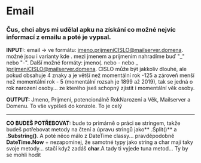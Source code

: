 # Email
### Čus, chci abys mi udělal apku na získání co možné nejvíc informací z emailu a poté je vypsal. 
**INPUT:**: email -> ve formátu: jmeno.prijmeniCISLO@mailserver.domena. možné jsou i varianty kde . mezi jmenem a prijmenim nahradíme buď "_" nebo "-". Další možné formáty: jmeno(. nebo - nebo _ )prijmeniCISLO@mailserver.domena. CISLO může být jakkoliv dlouhé, ale pokud obsahuje 4 znaky a je větší než momentální rok -125 a zároveň menší než momentální rok - 5 (momentální rozsah je 1899 až 2019), tak se jedná o rok narození osoby... ze kterého jseš schopný zjistit i momentální věk osoby.

**OUTPUT:**  Jmeno, Prijmeni, potencionálně RokNarození a Věk, Mailserver a Domenu. To vše vypíšeš do konzole. To je celý


------------



**CO BUDEŠ POTŘEBOVAT:**  bude to primárně o práci se stringem, takže budeš potřebovat metody na čtení a úpravu stringů jako** .Split()** a .**Substring()**. A poté něco málo z DateTime classy... pravděpodobně **DateTime.Now** + nezapomínej, že samotné typy jako string a char mají taky svoje metody... stačí když zadáš **char**.A tady ti vyjede tuna metod... Ty by se mohli hodit
